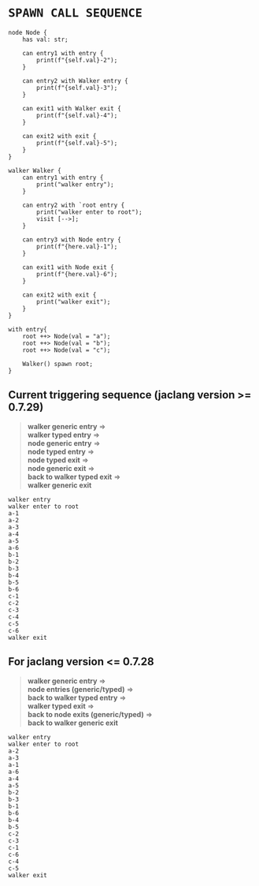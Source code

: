 # **`SPAWN CALL SEQUENCE`**
```
node Node {
    has val: str;

    can entry1 with entry {
        print(f"{self.val}-2");
    }

    can entry2 with Walker entry {
        print(f"{self.val}-3");
    }

    can exit1 with Walker exit {
        print(f"{self.val}-4");
    }

    can exit2 with exit {
        print(f"{self.val}-5");
    }
}

walker Walker {
    can entry1 with entry {
        print("walker entry");
    }

    can entry2 with `root entry {
        print("walker enter to root");
        visit [-->];
    }

    can entry3 with Node entry {
        print(f"{here.val}-1");
    }

    can exit1 with Node exit {
        print(f"{here.val}-6");
    }

    can exit2 with exit {
        print("walker exit");
    }
}

with entry{
    root ++> Node(val = "a");
    root ++> Node(val = "b");
    root ++> Node(val = "c");

    Walker() spawn root;
}
```
## Current triggering sequence (jaclang version >= 0.7.29)
> **walker generic entry** => \
> **walker typed entry** => \
> **node generic entry** => \
> **node typed entry** => \
> **node typed exit** => \
> **node generic exit** => \
> **back to walker typed exit** => \
> **walker generic exit**
```
walker entry
walker enter to root
a-1
a-2
a-3
a-4
a-5
a-6
b-1
b-2
b-3
b-4
b-5
b-6
c-1
c-2
c-3
c-4
c-5
c-6
walker exit
```
## For jaclang version <= 0.7.28
> **walker generic entry** => \
> **node entries (generic/typed)** => \
> **back to walker typed entry** => \
> **walker typed exit** => \
> **back to node exits (generic/typed)** => \
> **back to walker generic exit**
```
walker entry
walker enter to root
a-2
a-3
a-1
a-6
a-4
a-5
b-2
b-3
b-1
b-6
b-4
b-5
c-2
c-3
c-1
c-6
c-4
c-5
walker exit
```
